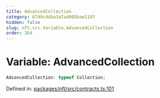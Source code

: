 ```yaml
---
title: AdvancedCollection
category: 6749c4dba3a7a4005bae1197
hidden: false
slug: nft.src.Variable.AdvancedCollection
order: 264
---
```


# Variable: AdvancedCollection

```ts
AdvancedCollection: typeof Collection;
```

Defined in: [packages/nft/src/contracts.ts:101](https://github.com/zkcloudworker/minatokens-lib/blob/main/packages/nft/src/contracts.ts#L101)
